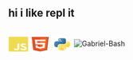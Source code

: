 ## hi i like repl it

<div style="display: inline_block"><br>
  <img align="center" alt="Gabriel-Js" height="30" width="40" src="https://raw.githubusercontent.com/devicons/devicon/master/icons/javascript/javascript-plain.svg">
  <img align="center" alt="Gabriel-HTML" height="30" width="40" src="https://raw.githubusercontent.com/devicons/devicon/master/icons/html5/html5-original.svg">
  <img align="center" alt="Gabriel-Python" height="30" width="40" src="https://raw.githubusercontent.com/devicons/devicon/master/icons/python/python-original.svg">
  <Img alien="center" alt="Gabriel-Bash" height="30" widht="40" src="https://www.google.com/url?sa=i&url=https%3A%2F%2Fchangelog.com%2Ftopic%2Fbash&psig=AOvVaw1ABrinG6Vca0accaNM7NNZ&ust=1676644317908000&source=images&cd=vfe&ved=0CBMQtaYDahcKEwiIw4zwoJr9AhUAAAAAHQAAAAAQFA>"
</div>

